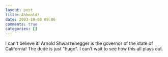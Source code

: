 ```yaml
---
layout: post
title: Ahhnold!
date: 2003-10-08 09:06
comments: true
categories: []
---
```

I can't believe it! Arnold Shwarzenegger is the governor of the state of California! The dude is just "huge". I can't wait to see how this all plays out.
